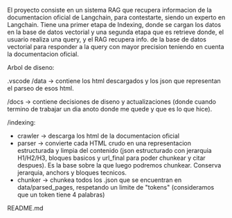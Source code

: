 El proyecto consiste en un sistema RAG que recupera informacion de la documentacion oficial de Langchain, para contestarte, siendo un experto en Langchain. Tiene
una primer etapa de Indexing, donde se cargan los datos en la base de datos vectorial y una segunda etapa que es retrieve donde, el usuario realiza una query, y el
RAG recupera info. de la base de datos vectorial para responder a la query con mayor precision teniendo en cuenta la documentacion oficial.

Arbol de diseno:

.vscode
/data -> contiene los html descargados y los json que representan el parseo de esos html.

/docs -> contiene decisiones de diseno y actualizaciones (donde cuando termino de trabajar un dia anoto donde me quede y que es lo que hice).

/indexing:

- crawler -> descarga los html de la documentacion oficial
- parser -> convierte cada HTML crudo en una representacion estructurada y limpia del contenido (json estructurado con jerarquia H1/H2/H3, bloques basicos y
  url_final para poder chunkear y citar despues). Es la base sobre la que luego podremos chunkear. Conserva jerarquia, anchors y bloques tecnicos.
- chunker -> chunkea todos los .json que se encuentran en data/parsed_pages, respetando un limite de "tokens" (consideramos que un token tiene 4 palabras)

README.md

